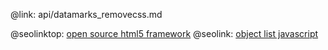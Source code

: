 @link: api/datamarks_removecss.md

@seolinktop: [open source html5 framework](https://webix.com)
@seolink: [object list javascript](https://webix.com/widget/list/)